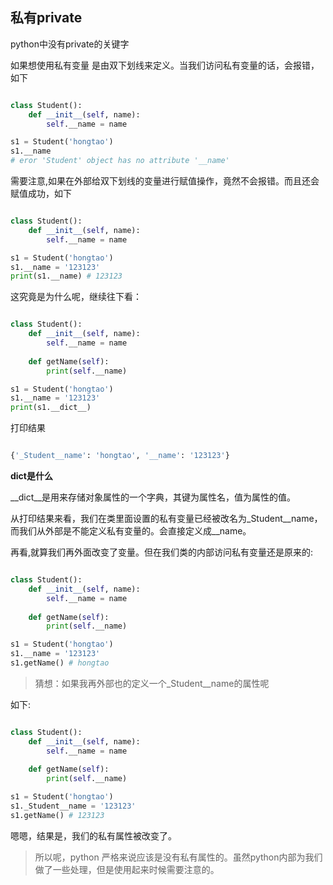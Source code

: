 ## 私有private

python中没有private的关键字

如果想使用私有变量 是由双下划线来定义。当我们访问私有变量的话，会报错，如下

```python

class Student():
    def __init__(self, name):
        self.__name = name

s1 = Student('hongtao')
s1.__name
# eror 'Student' object has no attribute '__name'
```

需要注意,如果在外部给双下划线的变量进行赋值操作，竟然不会报错。而且还会赋值成功，如下

```py

class Student():
    def __init__(self, name):
        self.__name = name

s1 = Student('hongtao')
s1.__name = '123123'
print(s1.__name) # 123123
```

这究竟是为什么呢，继续往下看：
```py 

class Student():
    def __init__(self, name):
        self.__name = name
    
    def getName(self):
        print(self.__name)

s1 = Student('hongtao')
s1.__name = '123123'
print(s1.__dict__)
```
打印结果

```py

{'_Student__name': 'hongtao', '__name': '123123'}
```

**dict是什么**

__dict__是用来存储对象属性的一个字典，其键为属性名，值为属性的值。

从打印结果来看，我们在类里面设置的私有变量已经被改名为_Student__name，而我们从外部是不能定义私有变量的。会直接定义成__name。

再看,就算我们再外面改变了变量。但在我们类的内部访问私有变量还是原来的:

```py

class Student():
    def __init__(self, name):
        self.__name = name
    
    def getName(self):
        print(self.__name)

s1 = Student('hongtao')
s1.__name = '123123'
s1.getName() # hongtao
```

> 猜想：如果我再外部也的定义一个_Student__name的属性呢

如下:

```py

class Student():
    def __init__(self, name):
        self.__name = name
    
    def getName(self):
        print(self.__name)

s1 = Student('hongtao')
s1._Student__name = '123123'
s1.getName() # 123123
```

嗯嗯，结果是，我们的私有属性被改变了。

> 所以呢，python 严格来说应该是没有私有属性的。虽然python内部为我们做了一些处理，但是使用起来时候需要注意的。